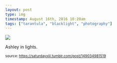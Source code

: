 ```yaml
---
layout: post
type: img
timestamp: August 16th, 2016 10:20am
tags: ["tarantula", "blacklight", "photography"]
---
```

<img src="https://saturdayxiii.github.io/media/149034981519.jpg"/>

Ashley in lights.
 
  
<small>source: https://saturdayxiii.tumblr.com/post/149034981519</small>
